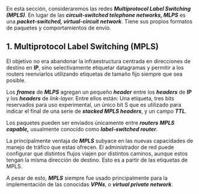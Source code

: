 En esta sección, consideraremos las redes ***Multiprotocol Label Switching (MPLS)***. En lugar de las ***circuit-switched telephone networks, MLPS*** es una ***packet-switched, virtual-circuit network***. Tiene sus propios formatos de paquetes y comportamientos de envío.

## 1. Multiprotocol Label Switching (MPLS)

El objetivo no era abandonar la infraestructura centrada en direcciones de destino en **IP**, sino selectivamente etiquetar datagramas y permitir a los routers reenviarlos utilizando etiquetas de tamaño fijo siempre que sea posible.

Los ***frames*** de ***MLPS*** agregan un pequeño ***header*** entre los ***headers*** de **IP** y los ***headers*** de *link-layer.* Entre ellos están: Una etiqueta, tres bits reservados para uso experimental, un único bit S que es utilizado para indicar el final de una serie de ***stacked MPLS headers***, y un campo ***TTL***.

Los paquetes pueden ser enviados únicamente entre ***routers*** ***MPLS capable,*** usualmente conocido como ***label-switched router***.

La principalmente ventaja de ***MPLS*** subyace en las nuevas capacidades de manejo de tráfico que estas ofrecen. El administrador de red puede configurar que distintos flujos viajen por distintos caminos, aunque estos tengan la misma dirección de destino. Esto es a partir de las etiquetas de MPLS.

A pesar de esto, ***MPLS*** siempre fue usado principalmente para la implementación de las conocidas ***VPNs***, o ***virtual private network***.
